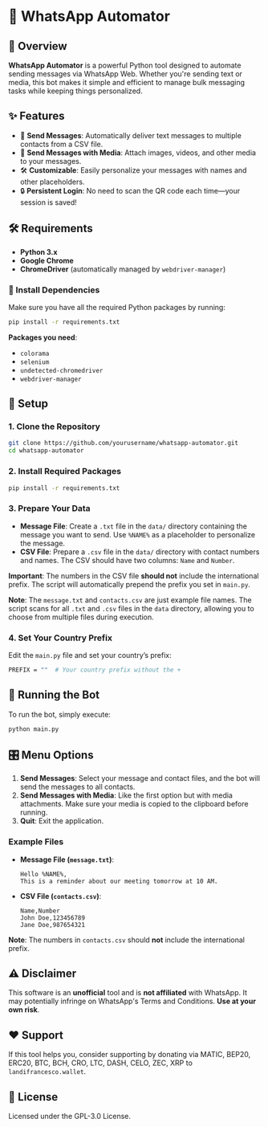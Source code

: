 
# 🚀 WhatsApp Automator

## 📖 Overview

**WhatsApp Automator** is a powerful Python tool designed to automate sending messages via WhatsApp Web. Whether you're sending text or media, this bot makes it simple and efficient to manage bulk messaging tasks while keeping things personalized.

## ✨ Features

- 📩 **Send Messages**: Automatically deliver text messages to multiple contacts from a CSV file.
- 🎥 **Send Messages with Media**: Attach images, videos, and other media to your messages.
- 🛠️ **Customizable**: Easily personalize your messages with names and other placeholders.
- 🔒 **Persistent Login**: No need to scan the QR code each time—your session is saved!

## 🛠️ Requirements

- **Python 3.x**
- **Google Chrome**
- **ChromeDriver** (automatically managed by `webdriver-manager`)

### 🧰 Install Dependencies

Make sure you have all the required Python packages by running:

```bash
pip install -r requirements.txt
```

**Packages you need**:
- `colorama`
- `selenium`
- `undetected-chromedriver`
- `webdriver-manager`

## 🚀 Setup

### 1. Clone the Repository

```bash
git clone https://github.com/yourusername/whatsapp-automator.git
cd whatsapp-automator
```

### 2. Install Required Packages

```bash
pip install -r requirements.txt
```

### 3. Prepare Your Data

- **Message File**: Create a `.txt` file in the `data/` directory containing the message you want to send. Use `%NAME%` as a placeholder to personalize the message.
- **CSV File**: Prepare a `.csv` file in the `data/` directory with contact numbers and names. The CSV should have two columns: `Name` and `Number`.

**Important**: The numbers in the CSV file **should not** include the international prefix. The script will automatically prepend the prefix you set in `main.py`.

**Note**: The `message.txt` and `contacts.csv` are just example file names. The script scans for all `.txt` and `.csv` files in the `data` directory, allowing you to choose from multiple files during execution.

### 4. Set Your Country Prefix

Edit the `main.py` file and set your country’s prefix:

```bash
PREFIX = ""  # Your country prefix without the +
```

## 🚀 Running the Bot

To run the bot, simply execute:

```bash
python main.py
```

## 🎛️ Menu Options

1. **Send Messages**: Select your message and contact files, and the bot will send the messages to all contacts.
2. **Send Messages with Media**: Like the first option but with media attachments. Make sure your media is copied to the clipboard before running.
3. **Quit**: Exit the application.

### Example Files

- **Message File (`message.txt`)**:
  ```text
  Hello %NAME%,
  This is a reminder about our meeting tomorrow at 10 AM.
  ```

- **CSV File (`contacts.csv`)**:
  ```csv
  Name,Number
  John Doe,123456789
  Jane Doe,987654321
  ```

**Note**: The numbers in `contacts.csv` should **not** include the international prefix.

## ⚠️ Disclaimer

This software is an **unofficial** tool and is **not affiliated** with WhatsApp. It may potentially infringe on WhatsApp's Terms and Conditions. **Use at your own risk**.

## ❤️ Support

If this tool helps you, consider supporting by donating via MATIC, BEP20, ERC20, BTC, BCH, CRO, LTC, DASH, CELO, ZEC, XRP to `landifrancesco.wallet`.

## 📜 License

Licensed under the GPL-3.0 License.
